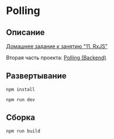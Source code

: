 # Polling

## Описание

[Домашнее задание к занятию "11. RxJS"](https://github.com/netology-code/ahj-homeworks/tree/AHJ-50/rxjs#polling)

Вторая часть проекта: [Polling (Backend)](https://github.com/neondoll/ahj-homeworks-rxjs-polling-backend)

## Развертывание

```npm install```

```npm run dev```

## Сборка

```npm run build```